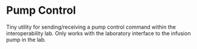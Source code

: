 Pump Control
========

Tiny utility for sending/receiving a pump control command within the interoperability lab.  Only works with the laboratory interface to the infusion pump in the lab.